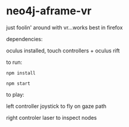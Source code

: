 # neo4j-aframe-vr

just foolin' around with vr...works best in firefox

dependencies:

oculus installed, touch controllers + oculus rift

to run:

`npm install`

`npm start`

to play:

left controller joystick to fly on gaze path

right controler laser to inspect nodes
